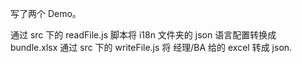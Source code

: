 写了两个 Demo。

通过 src 下的 readFile.js 脚本将 i18n 文件夹的 json 语言配置转换成 bundle.xlsx
通过 src 下的 writeFile.js 将 经理/BA 给的 excel 转成 json.
